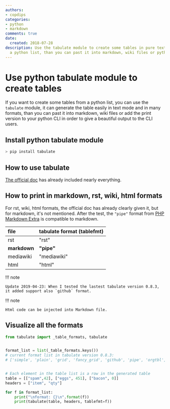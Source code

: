 ```yaml
---
authors:
- copdips
categories:
- python
- markdown
comments: true
date:
  created: 2018-07-28
description: Use the tabulate module to create some tables in pure text mode from
  a python list, than you can past it into markdown, wiki files or python cli.
---
```


# Use python tabulate module to create tables

If you want to create some tables from a python list, you can use the `tabulate` module, it can generate the table easily in text mode and in many formats, than you can past it into markdown, wiki files or add the print version to your python CLI in order to give a beautiful output to the CLI users.

<!-- more -->

## Install python tabulate module

```powershell
> pip install tabulate
```

## How to use tabulate

[The official doc](https://bitbucket.org/astanin/python-tabulate) has already included nearly everything.

## How to print in markdown, rst, wiki, html formats

For rst, wiki, html formats, the official doc has already clearly given it, but for markdown, it's not mentioned. After the test, the `"pipe"` format from [PHP Markdown Extra](https://michelf.ca/projects/php-markdown/extra/#table) is compatible to markdown.

| file         | tabulate format (tablefmt)   |
|:-------------|:-----------------------------|
| rst          | "rst"                        |
| **markdown** | **"pipe"**                   |
| mediawiki    | "mediawiki"                  |
| html         | "html"                       |

!!! note

    Update 2019-04-23: When I tested the lastest tabulate version 0.8.3, it added support also `github` format.

!!! note

    Html code can be injected into Markdown file.

## Visualize all the formats

```python
from tabulate import _table_formats, tabulate


format_list = list(_table_formats.keys())
# current format list in tabulate version 0.8.3:
# ['simple', 'plain', 'grid', 'fancy_grid', 'github', 'pipe', 'orgtbl', 'jira', 'presto', 'psql', 'rst', 'mediawiki', 'moinmoin', 'youtrack', 'html', 'latex', 'latex_raw', 'latex_booktabs', 'tsv', 'textile']


# Each element in the table list is a row in the generated table
table = [["spam",42], ["eggs", 451], ["bacon", 0]]
headers = ["item", "qty"]

for f in format_list:
    print("\nformat: {}\n".format(f))
    print(tabulate(table, headers, tablefmt=f))
```
